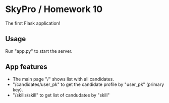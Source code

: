 # SkyPro / Homework 10

The first Flask application!

## Usage

Run "app.py" to start the server.

## App features

* The main page "/" shows list with all candidates.
* "/candidates/user_pk" to get the candidate profile by "user_pk" (primary key).
* "/skills/skill" to get list of candudates by "skill"